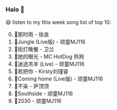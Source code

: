 

### Halo 👋

😄 listen to my this week song list of top 10:

0. 🌈那时雨 - 徐良
1. 🌈Jungle (Live版) - 顽童MJ116
2. 🌈街灯晚餐 - 卫兰
3. 🌈她的眼光 - MC HotDog 热狗
4. 🌈迷途羔羊 (Live) - 顽童MJ116
5. 🌈若把你 - Kirsty刘瑾睿
6. 🌈Coming home (Live版) - 顽童MJ116
7. 🌈不染 - 萨顶顶
8. 🌈Southside - 顽童MJ116
9. 🌈2030 - 顽童MJ116

